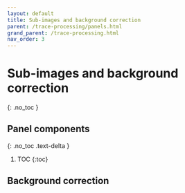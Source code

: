 ```yaml
---
layout: default
title: Sub-images and background correction
parent: /trace-processing/panels.html
grand_parent: /trace-processing.html
nav_order: 3
---
```


# Sub-images and background correction
{: .no_toc }

## Panel components
{: .no_toc .text-delta }

1. TOC
{:toc}

## Background correction



